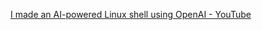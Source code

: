 [I made an AI-powered Linux shell using OpenAI - YouTube](https://www.youtube.com/watch?v=j0UnS3jHhAA)